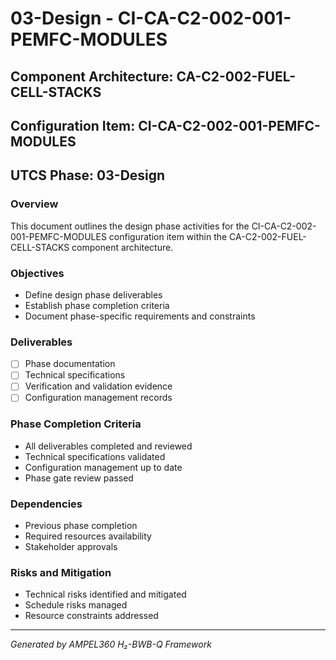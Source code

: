 # 03-Design - CI-CA-C2-002-001-PEMFC-MODULES

## Component Architecture: CA-C2-002-FUEL-CELL-STACKS
## Configuration Item: CI-CA-C2-002-001-PEMFC-MODULES
## UTCS Phase: 03-Design

### Overview
This document outlines the design phase activities for the CI-CA-C2-002-001-PEMFC-MODULES configuration item within the CA-C2-002-FUEL-CELL-STACKS component architecture.

### Objectives
- Define design phase deliverables
- Establish phase completion criteria
- Document phase-specific requirements and constraints

### Deliverables
- [ ] Phase documentation
- [ ] Technical specifications
- [ ] Verification and validation evidence
- [ ] Configuration management records

### Phase Completion Criteria
- All deliverables completed and reviewed
- Technical specifications validated
- Configuration management up to date
- Phase gate review passed

### Dependencies
- Previous phase completion
- Required resources availability
- Stakeholder approvals

### Risks and Mitigation
- Technical risks identified and mitigated
- Schedule risks managed
- Resource constraints addressed

---
*Generated by AMPEL360 H₂-BWB-Q Framework*
